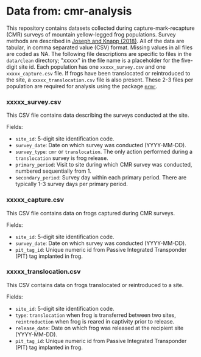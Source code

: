 # Data from: cmr-analysis

This repository contains datasets collected during capture-mark-recapture (CMR) surveys of mountain yellow-legged frog populations. 
Survey methods are described in [Joseph and Knapp (2018)](https://doi.org/10.1002/ecs2.2499). 
All of the data are tabular, in comma separated value (CSV) format. 
Missing values in all files are coded as NA. 
The following file descriptions are specific to files in the `data/clean` directory; "xxxxx" in the file name is a placeholder for the five-digit site id. 
Each population has one `xxxxx_survey.csv` and one `xxxxx_capture.csv` file. 
If frogs have been translocated or reintroduced to the site, a `xxxxx_translocation.csv` file is also present. 
These 2-3 files per population are required for analysis using the package [`mrmr`](https://snarl1.github.io/mrmr/). 

### xxxxx_survey.csv

This CSV file contains data describing the surveys conducted at the site. 

Fields: 

- `site_id`: 5-digit site identification code.
- `survey_date`: Date on which survey was conducted (YYYY-MM-DD).
- `survey_type`: `cmr` or `translocation`. The only action performed during a `translocation` survey is frog release. 
- `primary_period`: Visit to site during which CMR survey was conducted, numbered sequentially from 1.
- `secondary_period`: Survey day within each primary period. There are typically 1-3 survey days per primary period. 

### xxxxx_capture.csv

This CSV file contains data on frogs captured during CMR surveys.

Fields:

- `site_id`: 5-digit site identification code.
- `survey_date`: Date on which survey was conducted (YYYY-MM-DD).
- `pit_tag_id`: Unique numeric id from Passive Integrated Transponder (PIT) tag implanted in frog. 

### xxxxx_translocation.csv

This CSV contains data on frogs translocated or reintroduced to a site. 

Fields:

- `site_id`: 5-digit site identification code.
- `type`: `translocation` when frog is transferred between two sites, `reintroduction` when frog is reared in captivity prior to release. 
- `release_date`: Date on which frog was released at the recipient site (YYYY-MM-DD).
- `pit_tag_id`: Unique numeric id from Passive Integrated Transponder (PIT) tag implanted in frog. 
